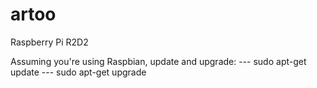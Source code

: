# artoo
Raspberry Pi R2D2

Assuming you're using Raspbian, update and upgrade:
--- sudo apt-get update
--- sudo apt-get upgrade

